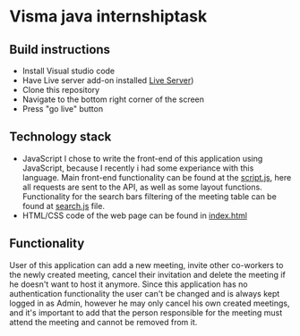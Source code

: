 # Visma java internshiptask

## Build instructions
- Install Visual studio code
- Have Live server add-on installed [Live Server](https://marketplace.visualstudio.com/items?itemName=ritwickdey.LiveServer))
- Clone this repository
- Navigate to the bottom right corner of the screen
- Press "go live" button

## Technology stack
- JavaScript 
I chose to write the front-end of this application using JavaScript, because I recently i had some experiance with this language.
Main front-end functionality can be found at the [script.js](https://github.com/karolispranas/visma_task_frontend/blob/main/src/scripts/script.js),
here all requests are sent to the API, as well as some layout functions.
Functionality for the search bars filtering of the meeting table can be found at [search.js](https://github.com/karolispranas/visma_task_frontend/blob/main/src/scripts/search.js) file. 
- HTML/CSS
code of the web page can be found in [index.html](https://github.com/karolispranas/visma_task_frontend/blob/main/src/pages/index.html)

## Functionality
User of this application can add a new meeting, invite other co-workers to the newly created meeting, cancel their invitation and delete the meeting
if he doesn't want to host it anymore. Since this application has no authentication functionality the user can't be changed and is always kept logged in
as Admin, however he may only cancel his own created meetings, and it's important to add that the person responsible for the meeting must attend the meeting
and cannot be removed from it.
